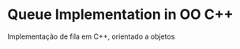 Queue Implementation in OO C++
==============================

Implementação de fila em C++, orientado a objetos